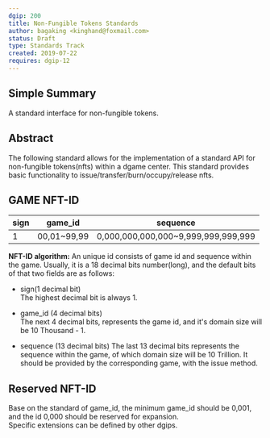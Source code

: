 ```yaml
---
dgip: 200
title: Non-Fungible Tokens Standards
author: bagaking <kinghand@foxmail.com>
status: Draft
type: Standards Track
created: 2019-07-22
requires: dgip-12
---
```


## Simple Summary

A standard interface for non-fungible tokens.

## Abstract

The following standard allows for the implementation of a standard API for non-fungible tokens(nfts) within a dgame center. This standard provides basic functionality to issue/transfer/burn/occupy/release nfts.

## GAME NFT-ID

|sign|game_id|sequence|
|--|--|--|
|1|00,01~99,99|0,000,000,000,000~9,999,999,999,999

**NFT-ID algorithm:** An unique id consists of game id and sequence within the game. Usually, it is a 18 decimal bits number(long), and the default bits of that two fields are as follows:

- sign(1 decimal bit)  
The highest decimal bit is always 1.

- game_id (4 decimal bits)  
The next 4 decimal bits, represents the game id, and it's domain size will be 10 Thousand - 1.

- sequence (13 decimal bits)
The last 13 decimal bits represents the sequence within the game, of which domain size will be 10 Trillion. It should be provided by the corresponding game, with the issue method.

## Reserved NFT-ID

Base on the standard of game_id, the minimum game_id should be 0,001, and the id 0,000 should be reserved for expansion.  
Specific extensions can be defined by other dgips.  
